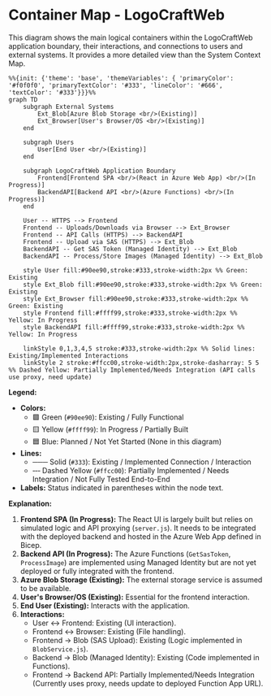 # Container Map - LogoCraftWeb

This diagram shows the main logical containers within the LogoCraftWeb application boundary, their interactions, and connections to users and external systems. It provides a more detailed view than the System Context Map.

```mermaid
%%{init: {'theme': 'base', 'themeVariables': { 'primaryColor': '#f0f0f0', 'primaryTextColor': '#333', 'lineColor': '#666', 'textColor': '#333'}}}%%
graph TD
    subgraph External Systems
        Ext_Blob[Azure Blob Storage <br/>(Existing)]
        Ext_Browser[User's Browser/OS <br/>(Existing)]
    end

    subgraph Users
        User[End User <br/>(Existing)]
    end

    subgraph LogoCraftWeb Application Boundary
        Frontend[Frontend SPA <br/>(React in Azure Web App) <br/>(In Progress)]
        BackendAPI[Backend API <br/>(Azure Functions) <br/>(In Progress)]
    end

    User -- HTTPS --> Frontend
    Frontend -- Uploads/Downloads via Browser --> Ext_Browser
    Frontend -- API Calls (HTTPS) --> BackendAPI
    Frontend -- Upload via SAS (HTTPS) --> Ext_Blob
    BackendAPI -- Get SAS Token (Managed Identity) --> Ext_Blob
    BackendAPI -- Process/Store Images (Managed Identity) --> Ext_Blob

    style User fill:#90ee90,stroke:#333,stroke-width:2px %% Green: Existing
    style Ext_Blob fill:#90ee90,stroke:#333,stroke-width:2px %% Green: Existing
    style Ext_Browser fill:#90ee90,stroke:#333,stroke-width:2px %% Green: Existing
    style Frontend fill:#ffff99,stroke:#333,stroke-width:2px %% Yellow: In Progress
    style BackendAPI fill:#ffff99,stroke:#333,stroke-width:2px %% Yellow: In Progress

    linkStyle 0,1,3,4,5 stroke:#333,stroke-width:2px %% Solid lines: Existing/Implemented Interactions
    linkStyle 2 stroke:#ffcc00,stroke-width:2px,stroke-dasharray: 5 5 %% Dashed Yellow: Partially Implemented/Needs Integration (API calls use proxy, need update)

```

**Legend:**

*   **Colors:**
    *   🟩 Green (`#90ee90`): Existing / Fully Functional
    *   🟨 Yellow (`#ffff99`): In Progress / Partially Built
    *   🟦 Blue: Planned / Not Yet Started (None in this diagram)
*   **Lines:**
    *   ─── Solid (`#333`): Existing / Implemented Connection / Interaction
    *   ‑‑‑ Dashed Yellow (`#ffcc00`): Partially Implemented / Needs Integration / Not Fully Tested End-to-End
*   **Labels:** Status indicated in parentheses within the node text.

**Explanation:**

1.  **Frontend SPA (In Progress):** The React UI is largely built but relies on simulated logic and API proxying (`server.js`). It needs to be integrated with the deployed backend and hosted in the Azure Web App defined in Bicep.
2.  **Backend API (In Progress):** The Azure Functions (`GetSasToken`, `ProcessImage`) are implemented using Managed Identity but are not yet deployed or fully integrated with the frontend.
3.  **Azure Blob Storage (Existing):** The external storage service is assumed to be available.
4.  **User's Browser/OS (Existing):** Essential for the frontend interaction.
5.  **End User (Existing):** Interacts with the application.
6.  **Interactions:**
    *   User <-> Frontend: Existing (UI interaction).
    *   Frontend <-> Browser: Existing (File handling).
    *   Frontend -> Blob (SAS Upload): Existing (Logic implemented in `BlobService.js`).
    *   Backend -> Blob (Managed Identity): Existing (Code implemented in Functions).
    *   Frontend -> Backend API: Partially Implemented/Needs Integration (Currently uses proxy, needs update to deployed Function App URL).
